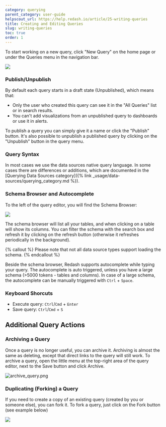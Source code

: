 ```yaml
---
category: querying
parent_category: user-guide
helpscout_url: https://help.redash.io/article/25-writing-queries
title: Creating and Editing Queries
slug: writing-queries
toc: true
order: 1
---
```

To start working on a new query, click "New Query" on the home page or under
the Queries menu in the navigation bar.

![](https://s3.amazonaws.com/helpscout.net/docs/assets/5877897f90336009736c5d9b/images/5a57bbbc042863193800e753/file-rzKFwqy8SP.gif)

###  Publish/Unpublish

By default each query starts in a draft state (Unpublished), which means that:

  * Only the user who created this query can see it in the "All Queries" list or in search results.
  * You can't add visualizations from an unpublished query to dashboards or use it in alerts.

To publish a query you can simply give it a name or click the "Publish"
button. It's also possible to unpublish a published query by clicking on the
"Unpublish" button in the query menu.

### Query Syntax

In most cases we use the data sources native query language. In some cases
there are differences or additions, which are documented in the [Querying Data
Sources category]({% link _usage/data-sources/querying_category.md %}).

### Schema Browser and Autocomplete

To the left of the query editor, you will find the Schema Browser:

![](http://d33v4339jhl8k0.cloudfront.net/docs/assets/5877897f90336009736c5d9b/images/5a42799e0428631938004ad7/file-qJlSAp0sl0.png)

The schema browser will list all your tables, and when clicking on a table
will show its columns. You can filter the schema with the search box and
refresh it by clicking on the refresh button (otherwise it refreshes
periodically in the background).

{% callout %}
Please note that not all data source types support loading the schema.
{% endcallout %}

Beside the schema browser, Redash supports autocomplete while typing your
query. The autocomplete is auto triggered, unless you have a large schema
(>5000 tokens - tables and columns). In case of a large schema, the
autocomplete can be manually triggered with `Ctrl` \+ `Space`.

### Keyboard Shorcuts

  * Execute query: `Ctrl`/`Cmd` + `Enter`
  * Save query: `Ctrl`/`Cmd` + `S`

## Additional Query Actions

### Archiving a Query

Once a query is no longer useful, you can archive it. Archiving is almost the
same as deleting, except that direct links to the query will still work. To
archive a query, open the little menu at the top-right area of the query
editor, next to the Save button and click Archive.

![archive_query.png](https://github.com/getredash/website/blob/master/user-guide/assets/archive_query.png?raw=true)

### Duplicating (Forking) a Query

If you need to create a copy of an existing query (created by you or someone
else), you can fork it. To fork a query, just click on the Fork button (see
example below)

![](https://s3.amazonaws.com/helpscout.net/docs/assets/5877897f90336009736c5d9b/images/5a57c0f92c7d3a1943682776/file-GtsnSfIBTe.gif)

